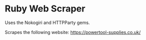 # Ruby Web Scraper

Uses the Nokogiri and HTTPParty gems. 

Scrapes the following website: https://powertool-supplies.co.uk/